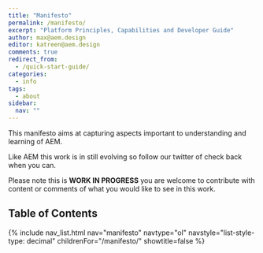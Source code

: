 ```yaml
---
title: "Manifesto"
permalink: /manifesto/
excerpt: "Platform Principles, Capabilities and Developer Guide"
author: max@aem.design
editor: katreen@aem.design
comments: true
redirect_from:
  - /quick-start-guide/
categories:
  - info
tags:
  - about
sidebar:
  nav: ""
---
```


This manifesto aims at capturing aspects important to understanding and learning of AEM.

Like AEM this work is in still evolving so follow our twitter of check back when you can.

Please note this is **WORK IN PROGRESS** you are welcome to contribute with content or comments of what you would like to see in this work.

<h2>Table of Contents</h2>

{% include nav_list.html nav="manifesto" navtype="ol" navstyle="list-style-type: decimal" childrenFor="/manifesto/" showtitle=false %}
